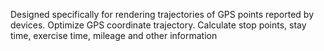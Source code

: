 Designed specifically for rendering trajectories of GPS points reported by devices. Optimize GPS coordinate trajectory. Calculate stop points, stay time, exercise time, mileage and other information